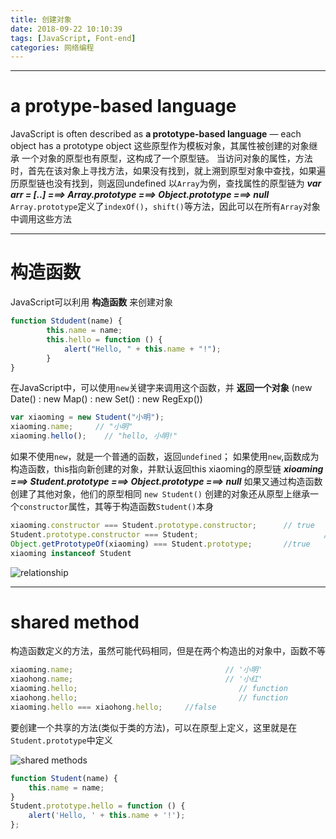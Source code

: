 ```yaml
---
title: 创建对象
date: 2018-09-22 10:10:39
tags: [JavaScript, Font-end]
categories: 网络编程
---
```


---
# a protype-based language
JavaScript is often described as **a prototype-based language** — each object has a prototype object
这些原型作为模板对象，其属性被创建的对象继承
一个对象的原型也有原型，这构成了一个<abbr titile = "protypechain">原型链</abbr>。 当访问对象的属性，方法时，首先在该对象上寻找方法，如果没有找到，就上溯到原型对象中查找，如果遍历原型链也没有找到，则返回undefined
以`Array`为例，查找属性的原型链为
***var arr = [..]    ===>  Array.prototype   ===> Object.prototype ===> null***
`Array.prototype`定义了`indexOf()`，`shift()`等方法，因此可以在所有`Array`对象中调用这些方法



---
# 构造函数

JavaScript可以利用 **构造函数** 来创建对象

```javascript
function Stdudent(name) {
        this.name = name;
        this.hello = function () {
            alert("Hello, " + this.name + "!");
        }
}
``` 
在JavaScript中，可以使用`new`关键字来调用这个函数，并 **返回一个对象**
(new Date() : new Map() : new Set() : new RegExp())

```javascript
var xiaoming = new Student("小明");
xiaoming.name;     // "小明"
xiaoming.hello();    // "hello, 小明!"
```
如果不使用`new`，就是一个普通的函数，返回`undefined`； 如果使用`new`,函数成为构造函数，this指向新创建的对象，并默认返回this
xiaoming的原型链
***xioaming  ===> Student.prototype ===> Object.prototype ===> null***
 如果又通过构造函数创建了其他对象，他们的原型相同
`new Student()` 创建的对象还从原型上继承一个`constructor`属性，其等于构造函数`Student()`本身


```javascript
xiaoming.constructor === Student.prototype.constructor;      // true
Student.prototype.constructor === Student;                            // true
Object.getPrototypeOf(xiaoming) === Student.prototype;       //true
xiaoming instanceof Student                                                     //true
```
![relationship](http://muicoder.github.io/liaoxuefeng/javascript/images/B8293B19F4C954A0A8A69B7F11FA3555.png)



---
# shared method
构造函数定义的方法，虽然可能代码相同，但是在两个构造出的对象中，函数不等
```javascript
xiaoming.name;                                  // '小明'
xiaohong.name;                                  // '小红'
xiaoming.hello;                                    // function
xiaohong.hello;                                    // function
xiaoming.hello === xiaohong.hello;     //false
```
要创建一个共享的方法(类似于类的方法)，可以在原型上定义，这里就是在`Student.prototype`中定义

![shared methods](http://muicoder.github.io/liaoxuefeng/javascript/images/B8293B19F4C954A0A8A69B7F11FA3555.png)

```javascript
function Student(name) {
    this.name = name;
}
Student.prototype.hello = function () {
    alert('Hello, ' + this.name + '!');
};
```